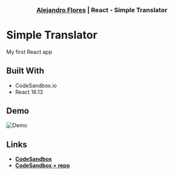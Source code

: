 <br />
<p align="center">
   <h3 align="center"><a href="https://www.linkedin.com/in/alfloressalazar/"><strong>Alejandro Flores</strong></a>  | React - Simple Translator  </h3>
</p>

# Simple Translator 
My first React app

## Built With
* CodeSandbox.io
* React 16.13

## Demo 
 <a>
    <img src="/01.gif" alt="Demo" >
  </a>

## Links
* <a href="https://codesandbox.io/s/01simpletranslator-z4ssj"><strong>CodeSandbox</strong></a>
* <a href="https://codesandbox.io/s/github/alejandrofloress/React/tree/master/01_simple_translator?file=/src/App.js"><strong>CodeSandbox + repo </strong></a>
